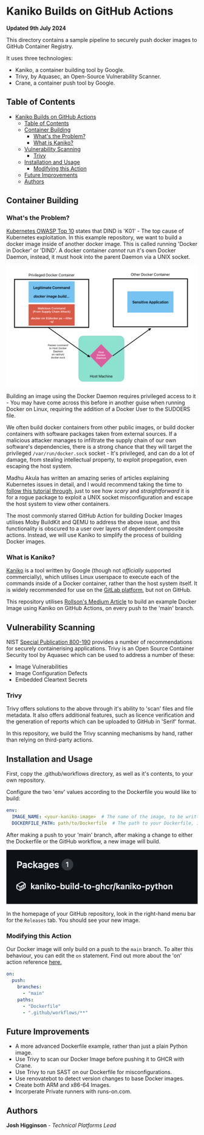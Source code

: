 [//]: # (Implicit Links Within Project)

[1]: https://docs.gitlab.com/ee/ci/docker/using_kaniko.html   "GitLab Kaniko Docs"
[2]: https://dev.to/ipo/using-kaniko-to-build-and-publish-container-image-with-github-action-on-github-self-hosted-runners-d5m   "Rollson Article"
[3]: https://github.com/GoogleContainerTools/kaniko   "Google Container Tools"
[4]: https://madhuakula.com/kubernetes-goat/docs/scenarios/scenario-2/docker-in-docker-exploitation-in-kubernetes-containers/   "KubeGoat"
[5]: https://owasp.org/www-project-kubernetes-top-ten/   "OWASP Kubernetes Top 10"
[6]: https://docs.github.com/en/actions/using-workflows/workflow-syntax-for-github-actions#on   "GitHub Actions ON reference"
[7]: https://csrc.nist.gov/pubs/sp/800/190/final "NIST SP 800-190 Specification"

# Kaniko Builds on GitHub Actions

__Updated 9th July 2024__

This directory contains a sample pipeline to securely push docker images to GitHub Container Registry.

It uses three technologies:

- Kaniko, a container building tool by Google.
- Trivy, by Aquasec, an Open-Source Vulnerability Scanner.
- Crane, a container push tool by Google.

## Table of Contents

- [Kaniko Builds on GitHub Actions](#kaniko-builds-on-github-actions)
  - [Table of Contents](#table-of-contents)
  - [Container Building](#container-building)
    - [What's the Problem?](#whats-the-problem)
    - [What is Kaniko?](#what-is-kaniko)
  - [Vulnerability Scanning](#vulnerability-scanning)
    - [Trivy](#trivy)
  - [Installation and Usage](#installation-and-usage)
    - [Modifying this Action](#modifying-this-action)
  - [Future Improvements](#future-improvements)
  - [Authors](#authors)


## Container Building

### What's the Problem?

[Kubernetes OWASP Top 10][5] states that DIND is 'K01' - The top cause of Kubernetes exploitation. In this example repository, we want to build a docker image inside of another docker image. This is called running 'Docker in Docker' or 'DIND'. A docker container *cannot* run it's own Docker Daemon, instead, it must hook into the parent Daemon via a UNIX socket.

![A diagram demonstrating a malicious Supply Chain Attack on a Docker Host.](.README_IMAGES/dind_example.png)

Building an image using the Docker Daemon requires privileged access to it - You may have come across this before in another guise when running Docker on Linux, requiring the addition of a Docker User to the SUDOERS file.

We often build docker containers from other public images, or build docker containers with software packages taken from external sources. If a malicious attacker manages to infiltrate the supply chain of our own software's dependencies, there is a strong chance that they will target the privileged `/var/run/docker.sock` socket - It's privileged, and can do a lot of damage, from stealing intellectual property, to exploit propegation, even escaping the host system.

Madhu Akula has written an amazing series of articles explaining Kubernetes issues in detail, and I would recommend taking the time to [follow this tutorial through][4], just to see how *scary* and *straightforward* it is for a rogue package to exploit a UNIX socket misconfiguration and escape the host system to view other containers.

The most commonly starred GitHub Action for building Docker Images utilises Moby BuildKit and QEMU to address the above issue, and this functionality is obscured to a user over layers of dependent composite actions. Instead, we will use Kaniko to simplify the process of building Docker images.

### What is Kaniko?

[Kaniko][3] is a tool written by Google (though not *officially* supported commercially), which utilises Linux userspace to execute each of the commands inside of a Docker container, rather than the host system itself. It is widely recommended for use on the [GitLab platform][1], but not on GitHub.

This repository utilises [Rollson's Medium Article][2] to build an example Docker Image using Kaniko on GitHub Actions, on every push to the 'main' branch.

## Vulnerability Scanning

NIST [Special Publication 800-190][7] provides a number of recommendations for securely containerising applications. Trivy is an Open Source Container Security tool by Aquasec which can be used to address a number of these:

- Image Vulnerabilities
- Image Configuration Defects
- Embedded Cleartext Secrets

### Trivy

Trivy offers solutions to the above through it's ability to 'scan' files and file metadata. It also offers additional features, such as licence verification and the generation of reports which can be uploaded to GitHub in 'Serif' format.

In this repository, we build the Trivy scanning mechanisms by hand, rather than relying on third-party actions.

## Installation and Usage

First, copy the .github/workflows directory, as well as it's contents, to your own repository.

Configure the two 'env' values according to the Dockerfile you would like to build:

```yaml
env:
  IMAGE_NAME: <your-kaniko-image>  # The name of the image, to be written to GHCR as.
  DOCKERFILE_PATH: path/to/Dockerfile  # The path to your Dockerfile, in relation to the root directory of this repository.
```

After making a push to your 'main' branch, after making a change to either the Dockerfile or the GitHub workflow, a new image will build.

![A screenshot of the GitHub Releases Menu.](.README_IMAGES/release_example.png)

In the homepage of your GitHub repository, look in the right-hand menu bar for the `Releases` tab. You should see your new image.

### Modifying this Action

Our Docker image will only build on a push to the `main` branch. To alter this behaviour, you can edit the `on` statement. Find out more about the 'on' action reference [here.][6]

```yaml
on:
  push:
    branches:
      - "main"
    paths:
      - "Dockerfile"
      - ".github/workflows/**"
```

## Future Improvements

- A more advanced Dockerfile example, rather than just a plain Python image.
- Use Trivy to scan our Docker Image before pushing it to GHCR with Crane.
- Use Trivy to run SAST on our Dockerfile for misconfigurations.
- Use renovatebot to detect version changes to base Docker images.
- Create both ARM and x86-64 Images.
- Incorperate Private runners with runs-on.com.

## Authors

**Josh Higginson** - _Technical Platforms Lead_